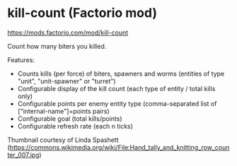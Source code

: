 # kill-count (Factorio mod)
https://mods.factorio.com/mod/kill-count

Count how many biters you killed.

Features:
- Counts kills (per force) of biters, spawners and worms (entities of type "unit", "unit-spawner" or "turret")
- Configurable display of the kill count (each type of entity / total kills only)
- Configurable points per enemy entity type (comma-separated list of ["internal-name"]=points pairs)
- Configurable goal (total kills/points)
- Configurable refresh rate (each n ticks)

Thumbnail courtesy of Linda Spashett (https://commons.wikimedia.org/wiki/File:Hand_tally_and_knitting_row_counter_007.jpg)
